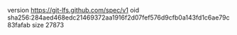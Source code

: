 version https://git-lfs.github.com/spec/v1
oid sha256:284aed468edc21469372aa1916f2d07fef576d9cfb0a143fd1c6ae79c83fafab
size 27873
